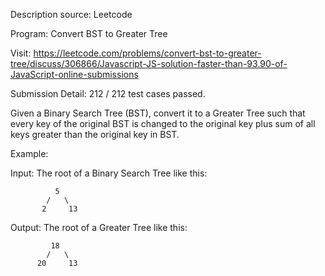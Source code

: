 Description source: Leetcode

Program: Convert BST to Greater Tree

Visit: https://leetcode.com/problems/convert-bst-to-greater-tree/discuss/306866/Javascript-JS-solution-faster-than-93.90-of-JavaScript-online-submissions

Submission Detail: 212 / 212 test cases passed.

Given a Binary Search Tree (BST), convert it to a Greater Tree such that every key of the original BST is changed to the original key plus sum of all keys greater than the original key in BST.

Example:

Input: The root of a Binary Search Tree like this:


              5
            /   \
           2     13


Output: The root of a Greater Tree like this:


             18
            /   \
          20     13
